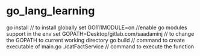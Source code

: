 # go_lang_learning

go install // to install globally
set GO111MODULE=on  //enable go modules support in the env
set GOPATH=Desktop/gitlab.com/saadaminj // to change the GOPATH to current working directory
go build  // command to create executable of main.go 
./catFactService  // command to execute the function
